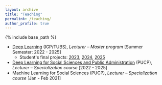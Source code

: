 ```yaml
---
layout: archive
title: "Teaching"
permalink: /teaching/
author_profile: true
---
```


{% include base_path %}

* [Deep Learning](https://www.tu-braunschweig.de/igp/lehre/master/dl-rs) (IGP/TUBS), *Lecturer – Master program* [Summer Semester: 2022 - 2025]
  * Student's final projects: [2023](https://deep-learning-igp-tubs-sose2023.github.io/), [2024](https://deep-learning-igp-tubs-sose2024.github.io/), [2025](https://deep-learning-igp-tubs-sose2025.github.io/)
* [Deep Learning for Social Sciences and Public Administration](https://qlab.pucp.edu.pe/cursos/diplomatura-qlab) (PUCP), *Lecturer – Specialization course* [2022 - 2025]
* Machine Learning for Social Sciences (PUCP), *Lecturer – Specialization course* [Jan - Feb 2021]
